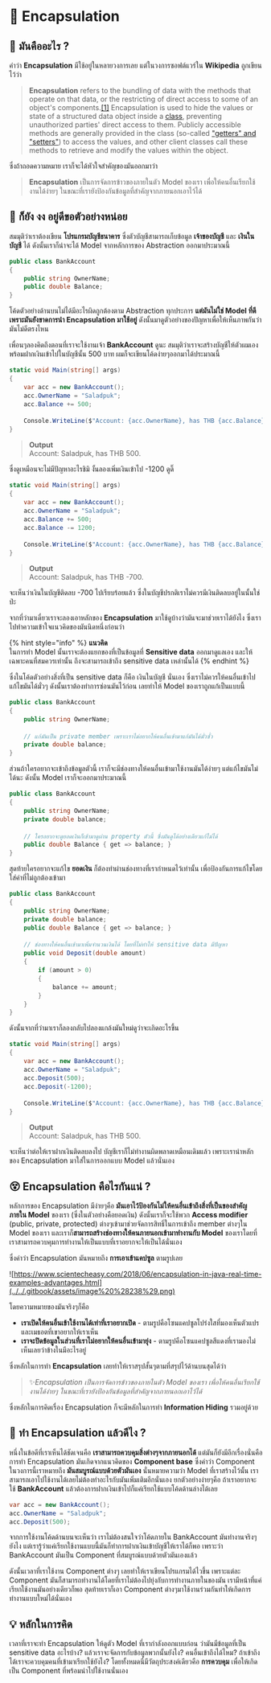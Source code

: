 # 💖 Encapsulation

## 🤔 มันคืออะไร ?

คำว่า **Encapsulation** มีใช้อยู่ในหลายวงการเลย แต่ในวงการซอฟต์แวร์ใน **Wikipedia** ถูกเขียนไว้ว่า

> **Encapsulation** refers to the bundling of data with the methods that operate on that data, or the restricting of direct access to some of an object's components.[\[1\]](https://en.wikipedia.org/wiki/Encapsulation_%28computer_programming%29#cite_note-Rogers01-1) Encapsulation is used to hide the values or state of a structured data object inside a [class](https://en.wikipedia.org/wiki/Class_%28computer_programming%29), preventing unauthorized parties' direct access to them. Publicly accessible methods are generally provided in the class \(so-called ["getters" and "setters"](https://en.wikipedia.org/wiki/Mutator_method)\) to access the values, and other client classes call these methods to retrieve and modify the values within the object.

ซึ่งถ้าถอดความหมาย เราก็จะได้หัวใจสำคัญของมันออกมาว่า

> **Encapsulation** เป็นการจัดการข้าวของภายในตัว Model ของเรา เพื่อให้คนอื่นเรียกใช้งานได้ง่ายๆ ในขณะที่เรายังป้องกันข้อมูลที่สำคัญจากภายนอกเอาไว้ได้

## 🤨 ก็ยัง งง อยู่ดีขอตัวอย่างหน่อย

สมมุติว่าเราต้องเขียน **โปรแกรมบัญชีธนาคาร** ซึ่งตัวบัญชีสามารถเก็บข้อมูล **เจ้าของบัญชี** และ **เงินในบัญชี** ได้ ดังนั้นเราก็น่าจะได้ Model จากหลักการของ Abstraction ออกมาประมาณนี้

```csharp
public class BankAccount
{
    public string OwnerName;
    public double Balance;
}
```

โค้ดตัวอย่างด้านบนไม่ได้มีอะไรผิดถูกต้องตาม Abstraction ทุกประการ **แต่มันไม่ใช่ Model ที่ดีเพราะมันยังขาดการนำ Encapsulation มาใช้อยู่** ดังนั้นมาดูตัวอย่างของปัญหาเพื่อให้เห็นภาพกันว่ามันไม่ดีตรงไหน

เพื่อนๆลองคิดถึงตอนที่เราจะใช้งานเจ้า **BankAccount** ดูนะ สมมุติว่าเราจะสร้างบัญชีให้ตัวผมเอง พร้อมฝากเงินเข้าไปในบัญชีนั้น 500 บาท ผมก็จะเขียนโค้ดง่ายๆออกมาได้ประมาณนี้

```csharp
static void Main(string[] args)
{
    var acc = new BankAccount();
    acc.OwnerName = "Saladpuk";
    acc.Balance += 500;

    Console.WriteLine($"Account: {acc.OwnerName}, has THB {acc.Balance}.");
}
```

> **Output**  
> Account: Saladpuk, has THB 500.

ซึ่งดูเหมือนจะไม่มีปัญหาอะไรชิมิ งั้นลองเพิ่มเงินเข้าไป -1200 ดูดิ๊

```csharp
static void Main(string[] args)
{
    var acc = new BankAccount();
    acc.OwnerName = "Saladpuk";
    acc.Balance += 500;
    acc.Balance -= 1200;

    Console.WriteLine($"Account: {acc.OwnerName}, has THB {acc.Balance}.");
}
```

> **Output**  
> Account: Saladpuk, has THB -700.

จะเห็นว่าเงินในบัญชีติดลบ -700 ไปเรียบร้อยแล้ว ซึ่งในบัญชีปรกติเราไม่ควรมีเงินติดลบอยู่ในนั้นใช่ป่ะ

จากที่ว่ามาเดี๋ยวเราจะลองเอาหลักของ **Encapsulation** มาใช้ดูบ้างว่ามันจะมาช่วยเราได้ยังไง ซึ่งเราไปทำความเข้าใจแนวคิดของมันนิดหนึ่งก่อนว่า

{% hint style="info" %}
**แนวคิด**  
ในการทำ Model นั้นเราจะต้องแยกของที่เป็นข้อมูลที่ **Sensitive data** ออกมาดูแลเอง และให้เฉพาะคนที่สมควรเท่านั้น ถึงจะสามารถเข้าถึง sensitive data เหล่านั้นได้
{% endhint %}

ซึ่งในโค้ดตัวอย่างสิ่งที่เป็น sensitive data ก็คือ เงินในบัญชี นั่นเอง ซึ่งเราไม่ควรให้คนอื่นเข้าไปแก้ไขมันได้มั่วๆ ดังนั้นเราต้องทำการซ่อนมันไว้ก่อน เลยทำให้ Model ของเราถูกแก้เป็นแบบนี้

```csharp
public class BankAccount
{
    public string OwnerName;

    // แก้มันเป็น private member เพราะเราไม่อยากให้คนอื่นเข้ามาแก้มันได้มั่วซั่ว
    private double balance;
}
```

ส่วนถ้าใครอยากจะเข้าถึงข้อมูลตัวนี้ เราก็จะมีช่องทางให้คนอื่นเข้ามาใช้งานมันได้ง่ายๆ แต่แก้ไขมันไม่ได้นะ ดังนั้น Model เราก็จะออกมาประมาณนี้

```csharp
public class BankAccount
{
    public string OwnerName;
    private double balance;

    // ใครอยากจะดูยอดเงินก็เข้ามาดูผ่าน property ตัวนี้ ซึ่งมันดูได้อย่างเดียวแก้ไม่ได้
    public double Balance { get => balance; }
}
```

สุดท้ายใครอยากจะแก้ไข **ยอดเงิน** ก็ต้องทำผ่านช่องทางที่เรากำหนดไว้เท่านั้น เพื่อป้องกันการแก้ไขโดยใส่ค่าที่ไม่ถูกต้องเข้ามา

```csharp
public class BankAccount
{
    public string OwnerName;
    private double balance;
    public double Balance { get => balance; }

    // ช่องทางให้คนอื่นเข้ามาเพิ่มจำนวนเงินได้ โดยที่ไม่ทำให้ sensitive data มีปัญหา
    public void Deposit(double amount)
    {
        if (amount > 0)
        {
            balance += amount;
        }
    }
}
```

ดังนั้นจากที่ว่ามาเราก็ลองกลับไปลองแกล้งมันใหม่ดูว่าจะเกิดอะไรขึ้น

```csharp
static void Main(string[] args)
{
    var acc = new BankAccount();
    acc.OwnerName = "Saladpuk";
    acc.Deposit(500);
    acc.Deposit(-1200);

    Console.WriteLine($"Account: {acc.OwnerName}, has THB {acc.Balance}.");
}
```

> **Output**  
> Account: Saladpuk, has THB 500.

จะเห็นว่าต่อให้เราฝากเงินติดลบลงไป บัญชีเราก็ไม่ทำงานผิดพลาดเหมือนเดิมแล้ว เพราะเรานำหลักของ Encapsulation มาใส่ในการออกแบบ Model แล้วนั่นเอง

## 😵 Encapsulation คือไรกันแน่ ?

หลักการของ Encapsulation มีง่ายๆคือ **มันเอาไว้ป้องกันไม่ให้คนอื่นเข้าถึงสิ่งที่เป็นของสำคัญภายใน Model** ของเรา \(ซึ่งในตัวอย่างคือยอดเงิน\) ดังนั้นเราก็จะใช้พวก **Access modifier** \(public, private, protected\) ต่างๆเข้ามาช่วยจัดการสิทธิ์ในการเข้าถึง member ต่างๆใน Model ของเรา และเราก็**สามารถสร้างช่องทางให้คนภายนอกเข้ามาทำงานกับ Model** ของเราโดยที่เราสามารถควบคุมการทำงานให้เป็นแบบที่เราอยากจะให้เป็นได้นั่นเอง

ซึ่งคำว่า Encapsulation มันหมายถึง **การเอาเข้าแคปซูล** ตามรูปเลย

![https://www.scientecheasy.com/2018/06/encapsulation-in-java-real-time-examples-advantages.html](../../.gitbook/assets/image%20%28238%29.png)

โดยความหมายของมันจริงๆก็คือ

* **เราเปิดให้คนอื่นเข้าใช้งานได้เท่าที่เราอยากเปิด** - ตามรูปคือโซนแคปซูลโปร่งใสที่มองเห็นตัวแปรและเมธอตที่เขาอยากให้เราเห็น
* **เราจะปิดข้อมูลในส่วนที่เราไม่อยากให้คนอื่นเข้ามายุ่ง** - ตามรูปคือโซนแคปซูลสีแดงที่เรามองไม่เห็นเลยว่าข้างในมีอะไรอยู่

ซึ่งหลักในการทำ **Encapsulation** เลยทำให้เราสรุปสั้นๆตามที่สรุปไว้ด้านบนสุดได้ว่า

> ✨_Encapsulation เป็นการจัดการข้าวของภายในตัว Model ของเรา เพื่อให้คนอื่นเรียกใช้งานได้ง่ายๆ ในขณะที่เรายังป้องกันข้อมูลที่สำคัญจากภายนอกเอาไว้ได้_

ซึ่งหลักในการคิดเรื่อง Encapsulation ก็จะมีหลักในการทำ **Information Hiding** รวมอยู่ด้วย

## 🤔 ทำ Encapsulation แล้วดีไง ?

หนึ่งในข้อดีที่เราเห็นได้ชัดเจนคือ **เราสามารถควบคุมสิ่งต่างๆจากภายนอกได้** แต่มันก็ยังมีอีกเรื่องนั่นคือ การทำ Encapsulation มันเกิดจากแนวคิดของ **Component base** ซึ่งคำว่า Component ในวงการนี้เราหมายถึง **มันสมบูรณ์แบบด้วยตัวมันเอง** นั่นหมายความว่า Model ที่เราสร้างไว้นั้น เราสามารถเอาไปใช้งานได้เลยไม่ต้องทำอะไรกับมันเพิ่มเติมอีกนั่นเอง ยกตัวอย่างง่ายๆคือ ถ้าเราอยากจะใช้ **BankAccount** แล้วต้องการฝากเงินเข้าไปก็แค่เรียกใช้แบบโค้ดด้านล่างได้เลย

```csharp
var acc = new BankAccount();
acc.OwnerName = "Saladpuk";
acc.Deposit(500);
```

จากการใช้งานโค้ดด้านบนจะเห็นว่า เราไม่ต้องสนใจว่าโค้ดภายใน BankAccount มันทำงานจริงๆยังไง แต่เรารู้ว่าแค่เรียกใช้งานแบบนี้มันก็ทำการฝากเงินเข้าบัญชีให้เราได้ก็พอ เพราะว่า BankAccount มันเป็น Component ที่สมบูรณ์แบบด้วยตัวมันเองแล้ว

ดังนั้นเวลาที่เราใช้งาน Component ต่างๆ เลยทำให้เราเขียนโปรแกรมได้ไวขึ้น เพราะแต่ละ Component มันก็สามารถทำงานได้โดยที่เราไม่ต้องไปยุ่งกับการทำงานภายในของมัน เรามีหน้าที่แค่เรียกใช้งานมันอย่างเดียวก็พอ สุดท้ายเราก็เอา Component ต่างๆมาใช้งานร่วมกันทำให้เกิดการทำงานแบบใหม่ได้นั่นเอง

## 💡 หลักในการคิด

เวลาที่เราจะทำ Encapsulation ให้ดูตัว Model ที่เรากำลังออกแบบก่อน ว่ามันมีข้อมูลที่เป็น sensitive data อะไรบ้าง? แล้วเราจะจัดการกับข้อมูลพวกนั้นยังไง? คนอื่นเข้าถึงได้ไหม? ถ้าเข้าถึงได้เราจะควบคุมคนที่เข้ามาเรียกใช้ยังไง? โดยทั้งหมดนี่มีวัตถุประสงค์เดียวคือ **การควบคุม** เพื่อให้เกิดเป็น Component ที่พร้อมนำไปใช้งานนั่นเอง

